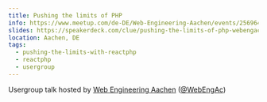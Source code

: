 ```yaml
---
title: Pushing the limits of PHP
info: https://www.meetup.com/de-DE/Web-Engineering-Aachen/events/256964669/
slides: https://speakerdeck.com/clue/pushing-the-limits-of-php-webengac19
location: Aachen, DE
tags:
  - pushing-the-limits-with-reactphp
  - reactphp
  - usergroup
---
```

Usergroup talk hosted by [Web Engineering Aachen](https://www.meetup.com/de-DE/Web-Engineering-Aachen/) ([@WebEngAc](https://twitter.com/WebEngAc))
